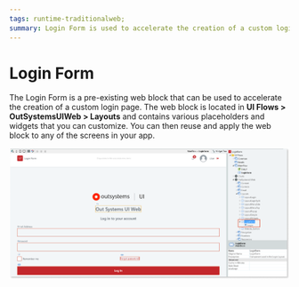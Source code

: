 ```yaml
---
tags: runtime-traditionalweb; 
summary: Login Form is used to accelerate the creation of a custom login page.
---
```


# Login Form

The Login Form is a pre-existing web block that can be used to accelerate the creation of a custom login page. The web block is located in **UI Flows > OutSystemsUIWeb > Layouts** and contains various placeholders and widgets that you can customize. You can then reuse and apply the web block to any of the screens in your app. 

![](<images/loginform-1-ss.png>)
